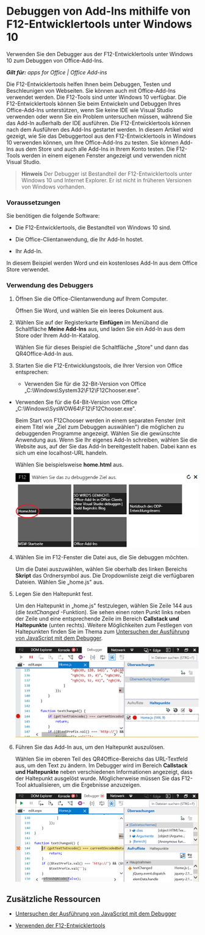
# Debuggen von Add-Ins mithilfe von F12-Entwicklertools unter Windows 10
Verwenden Sie den Debugger aus der F12-Entwicklertools unter Windows 10 zum Debuggen von Office-Add-Ins.

 _**Gilt für:** apps for Office | Office Add-ins_

Die F12-Entwicklertools helfen Ihnen beim Debuggen, Testen und Beschleunigen von Webseiten. Sie können auch mit Office-Add-Ins verwendet werden. Die F12-Tools sind unter Windows 10 verfügbar. 
Die F12-Entwicklertools können Sie beim Entwickeln und Debuggen Ihres Office-Add-Ins unterstützen, wenn Sie keine IDE wie Visual Studio verwenden oder wenn Sie ein Problem untersuchen müssen, während Sie das Add-In außerhalb der IDE ausführen. Die F12-Entwicklertools können nach dem Ausführen des Add-Ins gestartet werden.
In diesem Artikel wird gezeigt, wie Sie das Debuggertool aus den F12-Entwicklertools in Windows 10 verwenden können, um Ihre Office-Add-Ins zu testen. Sie können Add-Ins aus dem Store und auch alle Add-Ins in Ihrem Konto testen. Die F12-Tools werden in einem eigenen Fenster angezeigt und verwenden nicht Visual Studio.

 >**Hinweis**  Der Debugger ist Bestandteil der F12-Entwicklertools unter Windows 10 und Internet Explorer. Er ist nicht in früheren Versionen von Windows vorhanden. 


### Voraussetzungen

Sie benötigen die folgende Software:


- Die F12-Entwicklertools, die Bestandteil von Windows 10 sind. 
    
- Die Office-Clientanwendung, die Ihr Add-In hostet. 
    
- Ihr Add-In. 
    
In diesem Beispiel werden Word und ein kostenloses Add-In aus dem Office Store verwendet.


### Verwendung des Debuggers


1. Öffnen Sie die Office-Clientanwendung auf Ihrem Computer. 
    
    Öffnen Sie Word, und wählen Sie ein leeres Dokument aus. 
    
2. Wählen Sie auf der Registerkarte  **Einfügen** im Menüband die Schaltfläche **Meine Add-Ins** aus, und laden Sie ein Add-In aus dem Store oder Ihrem Add-In-Katalog.
    
    Wählen Sie für dieses Beispiel die Schaltfläche „Store" und dann das QR4Office-Add-In aus.
    
3. Starten Sie die F12-Entwicklungstools, die Ihrer Version von Office entsprechen:
    
      - Verwenden Sie für die 32-Bit-Version von Office „C:\Windows\System32\F12\F12Chooser.exe".
    
  - Verwenden Sie für die 64-Bit-Version von Office „C:\Windows\SysWOW64\F12\F12Chooser.exe".
    

    Beim Start von F12Chooser werden in einem separaten Fenster (mit einem Titel wie „Ziel zum Debuggen auswählen") die möglichen zu debuggenden Programme angezeigt. Wählen Sie die gewünschte Anwendung aus. Wenn Sie Ihr eigenes Add-In schreiben, wählen Sie die Website aus, auf der Sie das Add-In bereitgestellt haben. Dabei kann es sich um eine localhost-URL handeln. 
    
    Wählen Sie beispielsweise  **home.html** aus.
    
    ![F12Chooser-Bildschirm, der auf das Blasen-Add-In zeigt](../../images/4f8823a3-595a-4657-83ac-8b235a7ba087.png)

4. Wählen Sie im F12-Fenster die Datei aus, die Sie debuggen möchten.
    
    Um die Datei auszuwählen, wählen Sie oberhalb des linken Bereichs  **Skript** das Ordnersymbol aus. Die Dropdownliste zeigt die verfügbaren Dateien. Wählen Sie „home.js" aus.
    
5. Legen Sie den Haltepunkt fest.
    
    Um den Haltepunkt in „home.js" festzulegen, wählen Sie Zeile 144 aus (die  _textChanged_ -Funktion). Sie sehen einen roten Punkt links neben der Zeile und eine entsprechende Zeile im Bereich **Callstack und Haltepunkte** (unten rechts). Weitere Möglichkeiten zum Festlegen von Haltepunkten finden Sie im Thema zum [Untersuchen der Ausführung von JavaScript mit dem Debugger](https://msdn.microsoft.com/library/dn255007%28v=vs.85%29.aspx). 
    
    ![Debugger mit Haltepunkt in home.js file](../../images/e3cbc7ca-8b21-4ebb-b7a1-93e2364f1d16.png)

6. Führen Sie das Add-In aus, um den Haltepunkt auszulösen.
    
    Wählen Sie im oberen Teil des QR4Office-Bereichs das URL-Textfeld aus, um den Text zu ändern. Im Debugger wird im Bereich  **Callstack und Haltepunkte** neben verschiedenen Informationen angezeigt, dass der Haltepunkt ausgelöst wurde. Möglicherweise müssen Sie das F12-Tool aktualisieren, um die Ergebnisse anzuzeigen.
    
    ![Debugger mit Ergebnissen aus dem ausgelösten Haltepunkt](../../images/e0bcd036-91ce-4509-ae98-6c10b593d61b.png)


## Zusätzliche Ressourcen



- [Untersuchen der Ausführung von JavaScript mit dem Debugger](https://msdn.microsoft.com/library/dn255007%28v=vs.85%29.aspx)
    
- [Verwenden der F12-Entwicklertools](https://msdn.microsoft.com/de-de/library/bg182326%28v=vs.85%29.aspx)
    
